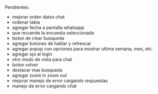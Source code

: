 Pendientes:

- mejorar orden datos chat
- ordenar tabla
- agregar fecha a pantalla whatsapp
- que recuerde la encuesta seleccionada
- boton de clear busqueda
- agregar botones de hablar y refrescar
- agregar popup con opciones para mostrar ultima semana, mes, etc.
- agregar ojo al login
- otro modo de vista para chat
- boton volver
- destacar mas busqueda
- agregar zoom in zoom out
- mejorar manejo de error cargando respuestas
- manejo de error cargando chat